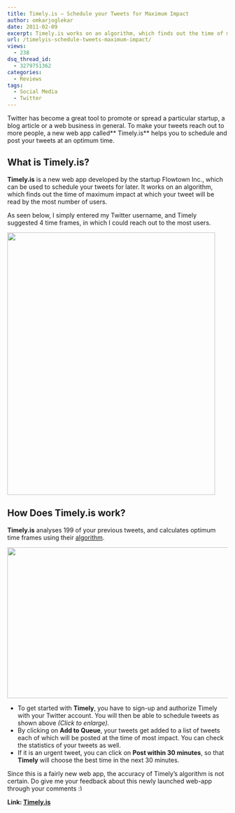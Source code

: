 ```yaml
---
title: Timely.is – Schedule your Tweets for Maximum Impact
author: omkarjoglekar
date: 2011-02-09
excerpt: Timely.is works on an algorithm, which finds out the time of maximum impact at which your tweet will be read by the most number of users.
url: /timelyis-schedule-tweets-maximum-impact/
views:
  - 238
dsq_thread_id:
  - 3279751362
categories:
  - Reviews
tags:
  - Social Media
  - Twitter
---
```

Twitter has become a great tool to promote or spread a particular startup, a blog article or a web business in general. To make your tweets reach out to more people, a new web app called** Timely.is** helps you to schedule and post your tweets at an optimum time.

## What is Timely.is?

**Timely.is** is a new web app developed by the startup Flowtown Inc., which can be used to schedule your tweets for later. It works on an algorithm, which finds out the time of maximum impact at which your tweet will be read by the most number of users.

As seen below, I simply entered my Twitter username, and Timely suggested 4 time frames, in which I could reach out to the most users.

[<img class="alignnone size-medium wp-image-37511" title="DW timely 2" src="http://cdn.devilsworkshop.org/files/2011/02/DW-timely-21-475x600.png" alt="" width="475" height="600" />][1]

## **How Does Timely.is work?**

**Timely.is** analyses 199 of your previous tweets, and calculates optimum time frames using their <a href="http://timely.is/#/howitworks" onclick="_gaq.push(['_trackEvent', 'outbound-article', 'http://timely.is/#/howitworks', 'algorithm']);" >algorithm</a>.

[<img class="size-medium wp-image-37513 alignnone" title="DW timely 1" src="http://cdn.devilsworkshop.org/files/2011/02/DW-timely-11-600x383.png" alt="" width="540" height="345" />][2]

  * To get started with **Timely**, you have to sign-up and authorize Timely with your Twitter account. You will then be able to schedule tweets as shown above *(Click to enlarge).*
  * By clicking on **Add to Queue**, your tweets get added to a list of tweets each of which will be posted at the time of most impact. You can check the statistics of your tweets as well.
  * If it is an urgent tweet, you can click on **Post within 30 minutes**, so that **Timely** will choose the best time in the next 30 minutes.

Since this is a fairly new web app, the accuracy of Timely&#8217;s algorithm is not certain. Do give me your feedback about this newly launched web-app through your comments <img src="http://devilsworkshop.org/wp-includes/images/smilies/simple-smile.png" alt=":)" class="wp-smiley" style="height: 1em; max-height: 1em;" />

**Link: <a href="http://timely.is" onclick="_gaq.push(['_trackEvent', 'outbound-article', 'http://timely.is', 'Timely.is']);" >Timely.is</a>**

 [1]: http://cdn.devilsworkshop.org/files/2011/02/DW-timely-21.png
 [2]: http://cdn.devilsworkshop.org/files/2011/02/DW-timely-11.png
